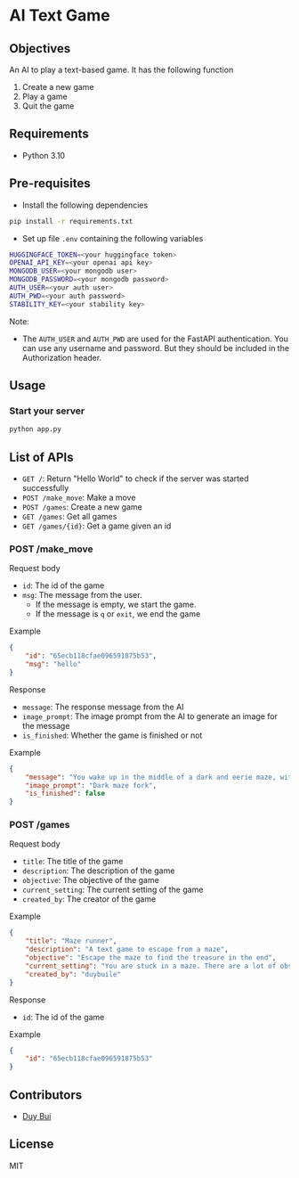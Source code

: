 # AI Text Game

## Objectives
An AI to play a text-based game. It has the following function
1. Create a new game
2. Play a game
3. Quit the game

## Requirements
- Python 3.10

## Pre-requisites
- Install the following dependencies
```bash
pip install -r requirements.txt
```
- Set up file `.env` containing the following variables
```bash
HUGGINGFACE_TOKEN=<your huggingface token>
OPENAI_API_KEY=<your openai api key>
MONGODB_USER=<your mongodb user>
MONGODB_PASSWORD=<your mongodb password>
AUTH_USER=<your auth user>
AUTH_PWD=<your auth password>
STABILITY_KEY=<your stability key>
```
Note:
- The `AUTH_USER` and `AUTH_PWD` are used for the FastAPI authentication. You can use any username and password. But they should be included in the Authorization header.

## Usage
### Start your server
```bash
python app.py
```

## List of APIs
- `GET /`: Return "Hello World" to check if the server was started successfully
- `POST /make_move`: Make a move
- `POST /games`: Create a new game
- `GET /games`: Get all games
- `GET /games/{id}`: Get a game given an id

### POST /make_move
Request body
- `id`: The id of the game
- `msg`: The message from the user. 
  - If the message is empty, we start the game. 
  - If the message is `q` or `exit`, we end the game

Example
```json
{
    "id": "65ecb118cfae096591875b53",
    "msg": "hello"
}
```

Response
- `message`: The response message from the AI
- `image_prompt`: The image prompt from the AI to generate an image for the message
- `is_finished`: Whether the game is finished or not

Example
```json
{
    "message": "You wake up in the middle of a dark and eerie maze, with no idea how you got there. The walls are tall and made of cold stone, with twists and turns in every direction. You can hear the sound of your own heartbeat echoing through the corridors. \n\nAs you start to explore, you come across a fork in the path. To your left, you see a dimly lit corridor with strange markings on the walls. To your right, you hear the faint sound of running water. \n\nWhat will you do next? \n1. Go left \n2. Go right",
    "image_prompt": "Dark maze fork",
    "is_finished": false
}
```

### POST /games
Request body
- `title`: The title of the game
- `description`: The description of the game
- `objective`: The objective of the game
- `current_setting`: The current setting of the game
- `created_by`: The creator of the game

Example
```json
{
    "title": "Maze runner",
    "description": "A text game to escape from a maze",
    "objective": "Escape the maze to find the treasure in the end",
    "current_setting": "You are stuck in a maze. There are a lot of obstacles",
    "created_by": "duybuile"
}
```

Response
- `id`: The id of the game

Example
```json
{
    "id": "65ecb118cfae096591875b53"
}
```

## Contributors
- [Duy Bui](https://github.com/duybuile)

## License
MIT
